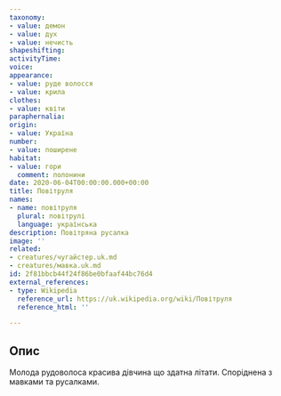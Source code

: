 ```yaml
---
taxonomy:
- value: демон
- value: дух
- value: нечисть
shapeshifting: 
activityTime: 
voice: 
appearance:
- value: руде волосся
- value: крила
clothes:
- value: квіти
paraphernalia: 
origin:
- value: Україна
number:
- value: поширене
habitat:
- value: гори
  comment: полонини
date: 2020-06-04T00:00:00.000+00:00
title: Повітруля
names:
- name: повітруля
  plural: повітрулі
  language: українська
description: Повітряна русалка
image: ''
related:
- creatures/чугайстер.uk.md
- creatures/мавка.uk.md
id: 2f81bbcb44f24f86be0bfaaf44bc76d4
external_references:
- type: Wikipedia
  reference_url: https://uk.wikipedia.org/wiki/Повітруля
  reference_html: ''

---
```

## Опис
Молода рудоволоса красива дівчина що здатна літати. Споріднена з мавками та русалками.